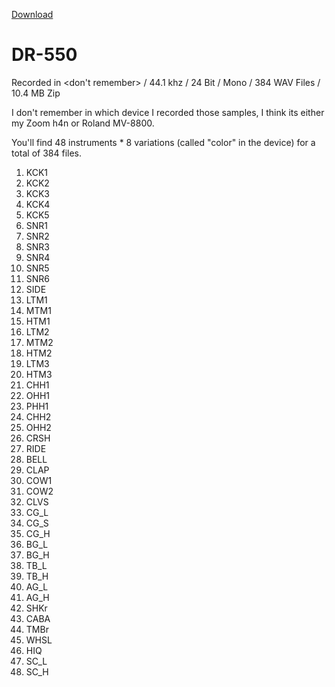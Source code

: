 [Download](https://bit.ly/3xWOUU3)

# DR-550
Recorded in <don't remember> / 44.1 khz / 24 Bit / Mono / 384 WAV Files / 10.4 MB Zip

I don't remember in which device I recorded those samples, I think its either my Zoom h4n or Roland MV-8800.

You'll find 48 instruments * 8 variations (called "color" in the device) for a total of 384 files.

01. KCK1
02. KCK2
03. KCK3
04. KCK4
05. KCK5
06. SNR1
07. SNR2
08. SNR3
09. SNR4
10. SNR5
11. SNR6
12. SIDE
13. LTM1
14. MTM1
15. HTM1
16. LTM2
17. MTM2
18. HTM2
19. LTM3
20. HTM3
21. CHH1
22. OHH1
23. PHH1
24. CHH2
25. OHH2
26. CRSH
27. RIDE
28. BELL
29. CLAP
30. COW1
31. COW2
32. CLVS
33. CG_L
34. CG_S
35. CG_H
36. BG_L
37. BG_H
38. TB_L
39. TB_H
40. AG_L
41. AG_H
42. SHKr
43. CABA
44. TMBr
45. WHSL
46. HIQ
47. SC_L
48. SC_H
